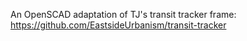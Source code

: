 An OpenSCAD adaptation of TJ's transit tracker frame: https://github.com/EastsideUrbanism/transit-tracker
